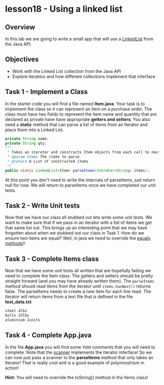 # lesson18 - Using a linked list

## Overview

In this lab we are going to write a small app that will use a
[LinkedList](https://docs.oracle.com/javase/10/docs/api/java/util/LinkedList.html) from the Java API.

## Objectives

- Work with the Linked List collection from the Java API
- Explore iterators and how different collections implement that interface

## Task 1 - Implement a Class

In the starter code you will find a file named **Item.java**. Your task is to implement the class so
it can represent an item on a purchase order. The class must have two fields to represent the item
name and quantity that are declared as private have have appropriate **getters and setters**. You
also need a **static** method that can parse a list of items from an Iterator and place them into
a Linked List.

```java
private String name;
private String qty;
/**
 * Takes an iterator and constructs Item objects from each call to next().
 * @param items The items to parse
 * @return A List of constructed items.
 */
public static LinkedList<Item> parseItems(Iterator<String> items);
```

At this point you don't need to write the internals of parseItems, just return null for now. We
will return to parseItems once we have completed our unit tests.

## Task 2 - Write Unit tests

Now that we have our class all stubbed out lets write some unit tests. We want to make sure that if
we pass in an iterator with a list of items we get that same list out. This brings up an interesting
point that we may have forgotten about when we stubbed out our class in Task 1. How do we ensure two
items are equal? Well, in java we need to override the [equals
methods](https://docs.oracle.com/javase/10/docs/api/java/lang/Object.html#equals(java.lang.Object))!! 

## Task 3 - Complete Items class

Now that we have some unit tests all written that are hopefully failing we need to complete the Item
class. The getters and setters should be pretty straight forward (and you may have already written
them). The `parseItems` method should read items from the iterator until `items.hasNext()` returns
false. The parseItems needs to create a new item for each line read. The iterator will return 
items from a text file that is defined in the file **test_data.txt**

```txt
steel 4lbs
bolts 23lbs
aluminium 2units
```

## Task 4 - Complete App.java

In the file **App.java** you will find some `TODO` comments that you will need to complete. Note
that the [scanner](https://docs.oracle.com/javase/10/docs/api/java/util/Scanner.html) implements
the Iterator interface! So we can now just pass a scanner to the **parseItems** method that only
takes an Iterator! That is really cool and is a good example of polymorphism in action!

**Hint:** You will need to override the toString() method in the Items class!
